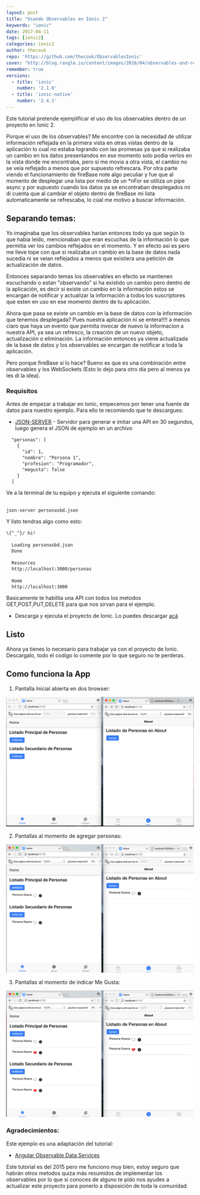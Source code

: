 ```yaml
---
layout: post
title: "Usando Observables en Ionic 2"
keywords: "ionic"
date: 2017-04-11
tags: [ionic2]
categories: ionic2
author: thecouk
repo: 'https://github.com/thecouk/ObservablesIonic'
cover: "http://blog.rangle.io/content/images/2016/04/observables-and-reactive-programming-in-angular-2-rangleio.gif"
remember: true
versions:
  - title: 'ionic'
    number: '2.1.0'
  - title: 'ionic-native'
    number: '2.4.1'
---
```


Este tutorial pretende ejemplificar el uso de los observables dentro de un proyecto en Ionic 2.

<!--summary-->

<amp-img width="918" height="410" layout="responsive" src="http://blog.rangle.io/content/images/2016/04/observables-and-reactive-programming-in-angular-2-rangleio.gif" alt="Observables"></amp-img>

Porque el uso de los observables? Me encontre con la necesidad de utilizar información reflejada en la primera vista en otras vistas dentro de la aplicación lo cual no estaba logrando con las promesas ya que si realizaba un cambio en los datos presentandos en ese momento solo podia verlos en la vista donde me encontraba, pero si me movia a otra vista, el cambio no se veía reflejado a menos que por supuesto refrescara. Por otra parte viendo el funcionamiento de fireBase note algo peculiar y fue que al momento de desplegar una lista por medio de un *nFor se utiliza un pipe async y por supuesto cuando los datos ya se encontraban desplegados mi di cuenta que al cambiar el objeto dentro de fireBase mi lista automaticamente se refrescaba, lo cúal me motivo a buscar información.

## Separando temas:

Yo imaginaba que los observables harían entonces todo ya que según lo que había leído, mencionaban que eran escuchas de la información lo que permitia ver los cambios reflejados en el momento. Y en efecto asi es pero me lleve tope con que si realizaba un cambio en la base de datos nada sucedia ni se veian reflejados a menos que existiera una petición de actualización de datos.

Entonces separando temas los observables en efecto se mantienen escuchando o estan "observando" si ha existido un cambio pero dentro de la aplicación, es decir si existe un cambio en la información estos se encargan de notificar y actualizar la información a todos los suscriptores que esten en uso en ese momento dentro de tu aplicación.

Ahora que pasa se existe un cambio en la base de datos con la información que tenemos desplegada? Pues nuestra aplicación ni se entera!!!! a menos claro que haya un evento que permita invocar de nuevo la informacion a nuestra API, ya sea un refresco, la creación de un nuevo objeto, actualización o eliminación. La información entonces ya viene actualizada de la base de datos y los observables se encargan de notificar a toda la aplicación.

Pero porque fireBase si lo hace? Bueno es que es una combinación entre observables y los WebSockets (Esto lo dejo para otro día pero al menos ya les di la idea). 


### Requisitos

Antes de empezar a trabajar en Ionic, empecemos por tener una fuente de datos para nuestro ejemplo. Para ello te recomiendo que te descargues:

* [JSON-SERVER](https://github.com/typicode/json-server) - Servidor para generar e imitar una API en 30 segundos, luego genera el JSON de ejemplo en un archivo

````
  "personas": [
    {
      "id": 1,
      "nombre": "Persona 1",
      "profesion": "Programador",
      "megusta": false
    }
  ]
````

Ve a la terminal de tu equipo y ejecuta el siguiente comando:

````

json-server personasbd.json

````

Y listo tendras algo como esto:

```
\{^_^}/ hi!

  Loading personasbd.json
  Done

  Resources
  http://localhost:3000/personas

  Home
  http://localhost:3000
```

Basicamente te habilita una API con todos los metodos GET,POST,PUT,DELETE para que nos sirvan para el ejemplo.

* Descarga y ejecuta el proyecto de Ionic. Lo puedes descargar [acá](https://github.com/thecouk/ObservablesIonic)

## Listo

Ahora ya tienes lo necesario para trabajar ya con el proyecto de Ionic. Descargalo, todo el codigo lo comente por lo que seguro no te perderas.

## Como funciona la App

1. Pantalla Inicial abierta en dos browser:

![Pantalla Inicial](https://github.com/thecouk/ObservablesIonic/blob/master/src/assets/img-ejemplos/listaPersonasInicial.png?raw=true)

2. Pantallas al momento de agregar personas:

![Pantalla Agregar Personas](https://github.com/thecouk/ObservablesIonic/blob/master/src/assets/img-ejemplos/listaPersonasAgregar.png?raw=true)

3. Pantallas al momento de indicar Me Gusta:

![Pantalla Me gusta Personas](https://github.com/thecouk/ObservablesIonic/blob/master/src/assets/img-ejemplos/listaPersonasMeGusta.png?raw=true)

### Agradecimientos:

Este ejemplo es una adaptación del tutorial: 
* [Angular Observable Data Services](https://coryrylan.com/blog/angular-observable-data-services)

Este tutorial es del 2015 pero me funciono muy bien, estoy seguro que habrán otros metodos quiza más resumidos de implementar los observables por lo que si conoces de alguno te pido nos ayudes a actualizar este proyecto para ponerlo a disposición de toda la comunidad.